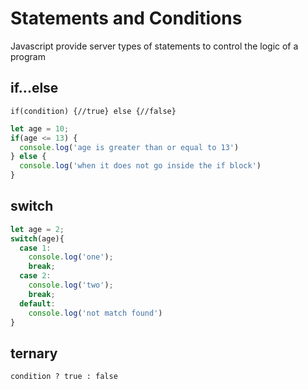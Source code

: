 # Statements and Conditions
Javascript provide server types of statements to control the logic of a program

## if...else
`if(condition) {//true} else {//false}`
```javascript
let age = 10;
if(age <= 13) {
  console.log('age is greater than or equal to 13')
} else {
  console.log('when it does not go inside the if block')
}
```

## switch

```javascript
let age = 2;
switch(age){
  case 1:
    console.log('one');
    break;
  case 2: 
    console.log('two');
    break;
  default:
    console.log('not match found')
}
```

## ternary
`condition ? true : false`
